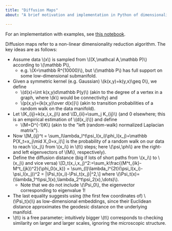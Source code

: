 ```yaml
---
title: "Diffusion Maps"
about: "A brief motivation and implementation in Python of dimensionality reduction via the diffusion maps algorithm."

---
```

For an implementation with examples, see [this notebook](https://colab.research.google.com/drive/1GpRyvkh025iUB9BhPABLJvCs5_6BM1rT?usp=sharing). 

Diffusion maps refer to a non-linear dimensionality reduction algorithm. The key ideas are as follows:

* Assume data \\(x\\) is sampled from \\((X,\mathcal A,\mathbb P)\\) according to \\(\mathbb P\\), 
  * e.g. \\(X=\mathbb R^{10000}\\), but \\(\mathbb P\\) has full support on some low-dimensional submanifold.
* Given a symmetric kernel (e.g. Gaussian) \\(k(x,y)=k(y,x)\geq 0\\), we define
  * \\(d(x)=\int k(x,y)d\mathbb P(y)\\) (akin to the degree of a vertex in a graph, where \\(k\\) would be connectivity) and
  * \\(p(x,y)={k(x,y)\over d(x)}\\) (akin to transition probabilities of a random walk on the data manifold).
* Let \\(K_{ij}=k(x_i,x_j)\\) and \\(D_{ii}=\sum_j K_{ij}\\) (and 0 elsewhere; this is an empirical estimation of \\(d(x_i)\\)) and define 
  * \\(M=D^{-1}K\\) (akin to the "left (random-walk) normalized Laplacian matrix").
* Now \\[M_{ij}^t = \sum_l\lambda_l^t\psi_l(x_i)\phi_l(x_j)=\mathbb P(X_t=x_j\mid X_0=x_i)\\] is the probability of a random walk on our data to reach \\(x_j\\) from \\(x_i\\) in \\(t\\) steps; here \\(\psi,\phi\\) are the right- and left eigenvectors of \\(M\\), respectively).
* Define the diffusion distance (big if lots of short paths from \\(x_i\\) to \\(x_j\\) and vice versa) \\[D_t(x_i,x_j)^2:=\sum_k\frac{(M^t_{ik}-M^t_{jk})^2}{\phi_0(x_k)} = \sum_{l}\lambda_l^{2t}(\psi_l(x_i)-\psi_l(x_j))^2 = \|\Psi_t(x_i)-\Psi_t(x_j)\|^2,\\]
where \\(\Psi_t(x)=(\lambda_1^t\psi_1(x),\lambda_2^t\psi_2(x),\dots)\\).
  * Note that we do not include \\(\Psi_0\\), the eigenvector corresponding to eigenvalue 1!
* The last equality suggests using (the first few coordinates of) \\(\Psi_t(x)\\) as low-dimensional embeddings, since their Euclidean distance approximates the geodesic distance on the underlying manifold.
* \\(t\\) is a free parameter; intuitively bigger \\(t\\) corresponds to checking similarity on larger and larger scales, ignoring the microscopic structure.